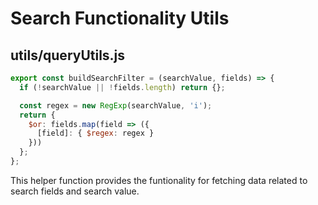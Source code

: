 # Search Functionality Utils

## utils/queryUtils.js

```js
export const buildSearchFilter = (searchValue, fields) => {
  if (!searchValue || !fields.length) return {};

  const regex = new RegExp(searchValue, 'i');
  return {
    $or: fields.map(field => ({
      [field]: { $regex: regex }
    }))
  };
};
```

This helper function provides the funtionality for fetching data related to search fields and search value.





